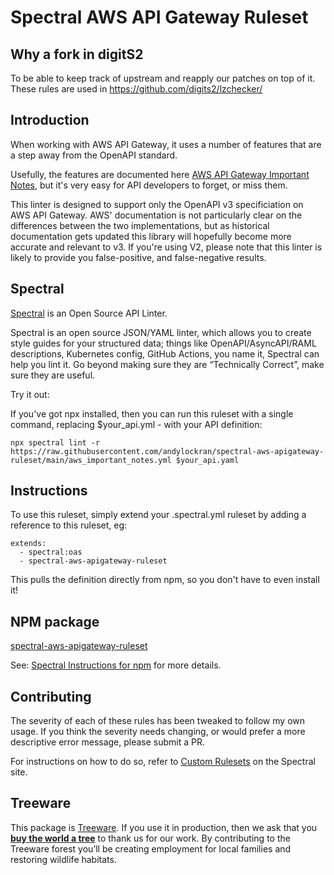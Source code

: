 # Spectral AWS API Gateway Ruleset

## Why a fork in digitS2

To be able to keep track of upstream and reapply our patches on top of it. These rules are used in https://github.com/digits2/lzchecker/ 

## Introduction

When working with AWS API Gateway, it uses a number of features that are a step away from the OpenAPI standard.

Usefully, the features are documented here [AWS API Gateway Important Notes](https://docs.aws.amazon.com/apigateway/latest/developerguide/api-gateway-known-issues.html), but
it's very easy for API developers to forget, or miss them.

This linter is designed to support only the OpenAPI v3 specificiation on AWS API Gateway. AWS' documentation is not particularly clear on the differences between the two implementations, but as historical documentation gets updated this library will hopefully become more accurate and relevant to v3. If you're using V2, please note that this linter is likely to provide you false-positive, and false-negative results.

## Spectral

[Spectral](https://stoplight.io/open-source/spectral/) is an Open Source API Linter.

Spectral is an open source JSON/YAML linter, which allows you to create style guides for your structured data; things like OpenAPI/AsyncAPI/RAML descriptions, Kubernetes config, GitHub Actions, you name it, Spectral can help you lint it. Go beyond making sure they are “Technically Correct”, make sure they are useful.

Try it out:

If you've got npx installed, then you can run this ruleset with a single command, replacing $your_api.yml - with your API definition:

`npx spectral lint -r https://raw.githubusercontent.com/andylockran/spectral-aws-apigateway-ruleset/main/aws_important_notes.yml $your_api.yaml`

## Instructions

To use this ruleset, simply extend your .spectral.yml ruleset by adding a reference to this ruleset, eg:

```
extends:
  - spectral:oas
  - spectral-aws-apigateway-ruleset
```

This pulls the definition directly from npm, so you don't have to even install it!

## NPM package

[spectral-aws-apigateway-ruleset](https://www.npmjs.com/package/spectral-aws-apigateway-ruleset)

See: [Spectral Instructions for npm](https://meta.stoplight.io/docs/spectral/docs/guides/7-sharing-rulesets.md#npm) for more details.

## Contributing

The severity of each of these rules has been tweaked to follow my own usage. If you think the severity needs changing, or would prefer a more descriptive error message, please submit a PR.

For instructions on how to do so, refer to [Custom Rulesets](https://meta.stoplight.io/docs/spectral/docs/guides/4-custom-rulesets.md) on the Spectral site.

## Treeware

This package is [Treeware](https://treeware.earth). If you use it in production, then we ask that you [**buy the world a tree**](https://plant.treeware.earth/andylockran/spectral-aws-apigateway-ruleset) to thank us for our work. By contributing to the Treeware forest you’ll be creating employment for local families and restoring wildlife habitats.
